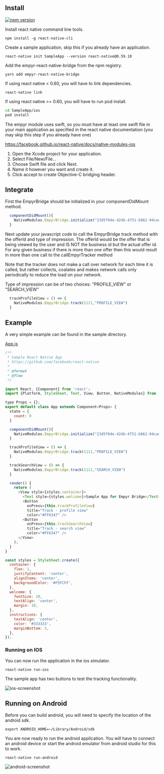## Install
[![npm version](https://badge.fury.io/js/empyr-react-native-bridge.svg)](https://badge.fury.io/js/empyr-react-native-bridge)

Install react native command line tools.

```
npm install -g react-native-cli
```

Create a sample application, skip this if you already have an application.

```
react-native init SampleApp --version react-native@0.59.10
```

Add the empyr-react-native-bridge from the npm registry.

```
yarn add empyr-react-native-bridge
```

If using react native < 0.60, you will have to link dependencies.

```
react-native link
```

If using react native >= 0.60, you will have to run pod install.

```bash
cd SampleApp/ios
pod install
```

The empyr module uses swift, so you must have at least one swift file in your main application as specified in the react native documentation (you may skip this step if you already have one)

https://facebook.github.io/react-native/docs/native-modules-ios

1. Open the Xcode project for your application.
2. Select File/New/File...
3. Choose Swift file and click Next.
4. Name it however you want and create it.
5. Click accept to create Objective-C bridging header.

## Integrate

First the EmpyrBridge should be initialized in your componentDidMount method.

```js
  componentDidMount(){
    NativeModules.EmpyrBridge.initialize("23d5f04e-424b-4751-b862-94cae1787c74")
  }
```

Next update your javascript code to call the EmpyrBridge track method with the offerId and type of impression.  The offerId would be the offer that is being viewed by the user and IS NOT the business id but the actual offer id.  For any given business if there is more than one offer then this would result in more than one call to the callEmpyrTracker method

Note that the tracker does not make a call over network for each time it is called, but rather collects, coalates and makes network calls only periodically to reduce the load on your network.

Type of impression can be of two choices: "PROFILE_VIEW" or "SEARCH_VIEW"
```js
  trackProfileView = () => {
    NativeModules.EmpyrBridge.track(1111,"PROFILE_VIEW")
  }
```

## Example

A very simple example can be found in the sample directory.

[App.js](sample/App.js)
```js
/**
 * Sample React Native App
 * https://github.com/facebook/react-native
 *
 * @format
 * @flow
 */

import React, {Component} from 'react';
import {Platform, StyleSheet, Text, View, Button, NativeModules} from 'react-native';

type Props = {};
export default class App extends Component<Props> {
  state = {
    count: 0
  }

  componentDidMount(){
    NativeModules.EmpyrBridge.initialize("23d5f04e-424b-4751-b862-94cae1787c74")
  }

  trackProfileView = () => {
    NativeModules.EmpyrBridge.track(1111,"PROFILE_VIEW")
  }

  trackSearchView = () => {
    NativeModules.EmpyrBridge.track(1111,"SEARCH_VIEW")
  }

  render() {
    return (
      <View style={styles.container}>
        <Text style={styles.welcome}>Sample App for Empyr Bridge</Text>
        <Button
          onPress={this.trackProfileView}
          title="Track - profile view"
          color="#FF6347" />
        <Button
          onPress={this.trackSearchView}
          title="Track - search view"
          color="#FF6347" />
      </View>
    );
  }
}

const styles = StyleSheet.create({
  container: {
    flex: 1,
    justifyContent: 'center',
    alignItems: 'center',
    backgroundColor: '#F5FCFF',
  },
  welcome: {
    fontSize: 20,
    textAlign: 'center',
    margin: 10,
  },
  instructions: {
    textAlign: 'center',
    color: '#333333',
    marginBottom: 5,
  },
});
```

### Running on IOS

You can now run the application in the ios simulator.

```
react-native run-ios
```

The sample app has two buttons to test the tracking functionality.

![ios-screenshot](docs/ios-screenshot.png?raw=true "ios screenshot")

## Running on Android

Before you can build android, you will need to specify the location of the android sdk.

```
export ANDROID_HOME=~/Library/Android/sdk
```

You are now ready to run the android application.   You will have to connect an android device or start the android emulator from android studio for this to work.

```
react-native run-android
```

![android-screenshot](docs/android-screenshot.png?raw=true "Android screenshot")
